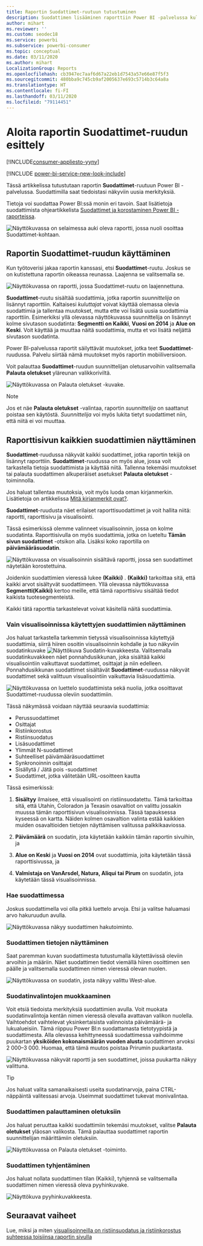 ```yaml
---
title: Raportin Suodattimet-ruutuun tutustuminen
description: Suodattimen lisääminen raporttiin Power BI -palvelussa kuluttajille
author: mihart
ms.reviewer: ''
ms.custom: seodec18
ms.service: powerbi
ms.subservice: powerbi-consumer
ms.topic: conceptual
ms.date: 03/11/2020
ms.author: mihart
LocalizationGroup: Reports
ms.openlocfilehash: cb3947ec7aaf6d67a22eb1d7543a57e66e87f5f3
ms.sourcegitcommit: 480bba9c745cb9af2005637e693c5714b3c64a8a
ms.translationtype: HT
ms.contentlocale: fi-FI
ms.lasthandoff: 03/11/2020
ms.locfileid: "79114451"
---
```

# <a name="take-a-tour-of-the-report-filters-pane"></a>Aloita raportin Suodattimet-ruudun esittely

[!INCLUDE[consumer-appliesto-yyny](../includes/consumer-appliesto-yyny.md)]

[!INCLUDE [power-bi-service-new-look-include](../includes/power-bi-service-new-look-include.md)]

Tässä artikkelissa tutustutaan raportin **Suodattimet**-ruutuun Power BI -palvelussa. Suodattimilla saat tiedoistasi näkyviin uusia merkityksiä.

Tietoja voi suodattaa Power BI:ssä monin eri tavoin. Saat lisätietoja suodattimista ohjeartikkelista [Suodattimet ja korostaminen Power BI -raporteissa](../power-bi-reports-filters-and-highlighting.md).

![Näyttökuvassa on selaimessa auki oleva raportti, jossa nuoli osoittaa Suodattimet-kohtaan.](media/end-user-report-filter/power-bi-report.png)

## <a name="working-with-the-report-filters-pane"></a>Raportin Suodattimet-ruudun käyttäminen

Kun työtoverisi jakaa raportin kanssasi, etsi **Suodattimet**-ruutu. Joskus se on kutistettuna raportin oikeassa reunassa. Laajenna se valitsemalla se.

![Näyttökuvassa on raportti, jossa Suodattimet-ruutu on laajennettuna.](media/end-user-report-filter/power-bi-expand-filter-pane.png)

**Suodattimet**-ruutu sisältää suodattimia, jotka raportin *suunnittelija* on lisännyt raporttiin. Kaltaisesi *kuluttajat* voivat käyttää olemassa olevia suodattimia ja tallentaa muutokset, mutta ette voi lisätä uusia suodattimia raporttiin. Esimerkiksi yllä olevassa näyttökuvassa suunnittelija on lisännyt kolme sivutason suodatinta: **Segmentti on Kaikki**, **Vuosi on 2014** ja **Alue on Keski**. Voit käyttää ja muuttaa näitä suodattimia, mutta et voi lisätä neljättä sivutason suodatinta.

Power BI-palvelussa raportit säilyttävät muutokset, jotka teet **Suodattimet**-ruudussa. Palvelu siirtää nämä muutokset myös raportin mobiiliversioon. 

Voit palauttaa **Suodattimet**-ruudun suunnittelijan oletusarvoihin valitsemalla **Palauta oletukset** yläreunan valikkoriviltä.

![Näyttökuvassa on Palauta oletukset -kuvake.](media/end-user-report-filter/power-bi-reset-icon.png) 

> [!NOTE]
> Jos et näe **Palauta oletukset** -valintaa, raportin *suunnittelija* on saattanut poistaa sen käytöstä. *Suunnittelija* voi myös lukita tietyt suodattimet niin, että niitä ei voi muuttaa.

## <a name="view-all-the-filters-for-a-report-page"></a>Raporttisivun kaikkien suodattimien näyttäminen

**Suodattimet**-ruudussa näkyvät kaikki suodattimet, jotka raportin tekijä on lisännyt raporttiin. **Suodattimet**-ruudussa on myös alue, jossa voit tarkastella tietoja suodattimista ja käyttää niitä. Tallenna tekemäsi muutokset tai palauta suodattimen alkuperäiset asetukset **Palauta oletukset** -toiminnolla.

Jos haluat tallentaa muutoksia, voit myös luoda oman kirjanmerkin. Lisätietoja on artikkelissa [Mitä kirjanmerkit ovat?](end-user-bookmarks.md).

**Suodattimet**-ruudusta näet erilaiset raporttisuodattimet ja voit hallita niitä: raportti, raporttisivu ja visualisointi.

Tässä esimerkissä olemme valinneet visualisoinnin, jossa on kolme suodatinta. Raporttisivulla on myös suodattimia, jotka on lueteltu **Tämän sivun suodattimet** -otsikon alla. Lisäksi koko raportilla on **päivämääräsuodatin**.

![Näyttökuvassa on visualisoinnin sisältävä raportti, jossa sen suodattimet näytetään korostettuina.](media/end-user-report-filter/power-bi-filters-pane.png)

Joidenkin suodattimien vieressä lukee **(Kaikki)** . **(Kaikki)** tarkoittaa sitä, että kaikki arvot sisältyvät suodattimeen. Yllä olevassa näyttökuvassa **Segmentti(Kaikki)** kertoo meille, että tämä raporttisivu sisältää tiedot kaikista tuotesegmenteistä. 

Kaikki tätä raporttia tarkastelevat voivat käsitellä näitä suodattimia.

### <a name="view-only-those-filters-applied-to-a-visual"></a>Vain visualisoinnissa käytettyjen suodattimien näyttäminen

Jos haluat tarkastella tarkemmin tietyssä visualisoinnissa käytettyjä suodattimia, siirrä hiiren osoitin visualisoinnin kohdalle ja tuo näkyviin suodatinkuvake ![Näyttökuva Suodatin-kuvakkeesta](media/end-user-report-filter/power-bi-filter-icon.png). Valitsemalla suodatinkuvakkeen näet ponnahdusikkunan, joka sisältää kaikki visualisointiin vaikuttavat suodattimet, osittajat ja niin edelleen. Ponnahdusikkunan suodattimet sisältävät **Suodattimet**-ruudussa näkyvät suodattimet sekä valittuun visualisointiin vaikuttavia lisäsuodattimia.

![Näyttökuvassa on luettelo suodattimista sekä nuolia, jotka osoittavat Suodattimet-ruudussa oleviin suodattimiin.](media/end-user-report-filter/power-bi-hover-filters.png)

Tässä näkymässä voidaan näyttää seuraavia suodattimia:

- Perussuodattimet
- Osittajat
- Ristiinkorostus
- Ristiinsuodatus
- Lisäsuodattimet
- Ylimmät N-suodattimet
- Suhteelliset päivämääräsuodattimet
- Synkronoinnin osittajat
- Sisällytä / Jätä pois -suodattimet
- Suodattimet, jotka välitetään URL-osoitteen kautta

Tässä esimerkissä:
1. **Sisältyy** ilmaisee, että visualisointi on ristiinsuodatettu. Tämä tarkoittaa sitä, että Utahin, Coloradon ja Texasin osavaltiot on valittu jossakin muussa tämän raporttisivun visualisoinnissa. Tässä tapauksessa kyseessä on kartta. Näiden kolmen osavaltion valinta estää kaikkien muiden osavaltioiden tietojen näyttämisen valitussa palkkikaaviossa.  

1. **Päivämäärä** on suodatin, jota käytetään kaikkiin tämän raportin sivuihin, ja

1. **Alue on Keski** ja **Vuosi on 2014** ovat suodattimia, joita käytetään tässä raporttisivussa, ja

4. **Valmistaja on VanArsdel, Natura, Aliqui tai Pirum** on suodatin, jota käytetään tässä visualisoinnissa.


### <a name="search-in-a-filter"></a>Hae suodattimessa

Joskus suodattimella voi olla pitkä luettelo arvoja. Etsi ja valitse haluamasi arvo hakuruudun avulla.

![Näyttökuvassa näkyy suodattimen hakutoiminto.](media/end-user-report-filter/power-bi-search.png)

### <a name="display-filter-details"></a>Suodattimen tietojen näyttäminen

Saat paremman kuvan suodattimesta tutustumalla käytettävissä oleviin arvoihin ja määriin.  Näet suodattimen tiedot viemällä hiiren osoittimen sen päälle ja valitsemalla suodattimen nimen vieressä olevan nuolen.
  
![Näyttökuvassa on suodatin, josta näkyy valittu West-alue.](media/end-user-report-filter/power-bi-filter-expand.png)

### <a name="change-filter-selections"></a>Suodatinvalintojen muokkaaminen

Voit etsiä tiedoista merkityksiä suodattimien avulla. Voit muokata suodatinvalintoja kentän nimen vieressä olevalla avattavan valikon nuolella.  Vaihtoehdot vaihtelevat yksinkertaisista valinnoista päivämäärä- ja lukualueisiin. Tämä riippuu Power BI:n suodattamasta tietotyypistä ja suodattimesta. Alla olevassa kehittyneessä suodattimessa vaihdoimme puukartan **yksiköiden kokonaismäärän vuoden alusta** suodattimen arvoksi 2 000–3 000. Huomaa, että tämä muutos poistaa Prirumin puukartasta.
  
![Näyttökuvassa näkyvät raportti ja sen suodattimet, joissa puukartta näkyy valittuna.](media/end-user-report-filter/power-bi-treemap-filters.png)

> [!TIP]
> Jos haluat valita samanaikaisesti useita suodatinarvoja, paina CTRL-näppäintä valitessasi arvoja. Useimmat suodattimet tukevat monivalintaa.

### <a name="reset-filter-to-default"></a>Suodattimen palauttaminen oletuksiin

Jos haluat peruuttaa kaikki suodattimiin tekemäsi muutokset, valitse **Palauta oletukset** yläosan valikosta.  Tämä palauttaa suodattimet raportin suunnittelijan määrittämiin oletuksiin.

![Näyttökuvassa on Palauta oletukset -toiminto.](media/end-user-report-filter/power-bi-reset-icon.png)

### <a name="clear-a-filter"></a>Suodattimen tyhjentäminen

Jos haluat nollata suodattimen tilan (Kaikki), tyhjennä se valitsemalla suodattimen nimen vieressä oleva pyyhinkuvake.

![Näyttökuva pyyhinkuvakkeesta.](media/end-user-report-filter/power-bi-eraser.png)
  
<!--  too much detail for consumers

## Types of filters: text field filters
### List mode
Ticking a checkbox either selects or deselects the value. The **All** checkbox can be used to toggle the state of all checkboxes on or off. The checkboxes represent all the available values for that field.  As you adjust the filter, the restatement updates to reflect your choices. 

![list mode filter](media/end-user-report-filter/power-bi-restatement-new.png)

Note how the restatement now says "is Mar, Apr or May".

### Advanced mode
Select **Advanced Filtering** to switch to advanced mode. Use the dropdown controls and text boxes to identify which fields to include. By choosing between **And** and **Or**, you can build complex filter expressions. Select the **Apply Filter** button when you've set the values you want.  

![advanced mode](media/end-user-report-filter/power-bi-advanced.png)

## Types of filters: numeric field filters
### List mode
If the values are finite, selecting the field name displays a list.  See **Text field filters** &gt; **List mode** above for help using checkboxes.   

### Advanced mode
If the values are infinite or represent a range, selecting the field name opens the advanced filter mode. Use the dropdown and text boxes to specify a range of values that you want to see. 

![advanced filter](media/end-user-report-filter/power-bi-dropdown-and-text.png)

By choosing between **And** and **Or**, you can build complex filter expressions. Select the **Apply Filter** button when you've set the values you want.

## Types of filters: date and time
### List mode
If the values are finite, selecting the field name displays a list.  See **Text field filters** &gt; **List mode** above for help using checkboxes.   

### Advanced mode
If the field values represent date or time, you can specify a start/end time when using Date/Time filters.  

![datetime filter](media/end-user-report-filter/pbi_date-time-filters.png)

-->

## <a name="next-steps"></a>Seuraavat vaiheet

Lue, miksi ja miten [visualisoinneilla on ristiinsuodatus ja ristiinkorostus suhteessa toisiinsa raportin sivulla](end-user-interactions.md)